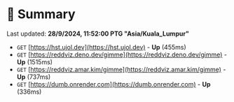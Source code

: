 # 📖 Summary
Last updated: **28/9/2024, 11:52:00 PTG "Asia/Kuala_Lumpur"**

- `GET` [https://hst.ujol.dev](https://hst.ujol.dev) - **Up** (455ms)
- `GET` [https://reddviz.deno.dev/gimme](https://reddviz.deno.dev/gimme) - **Up** (1515ms)
- `GET` [https://reddviz.amar.kim/gimme](https://reddviz.amar.kim/gimme) - **Up** (737ms)
- `GET` [https://dumb.onrender.com](https://dumb.onrender.com) - **Up** (336ms)
